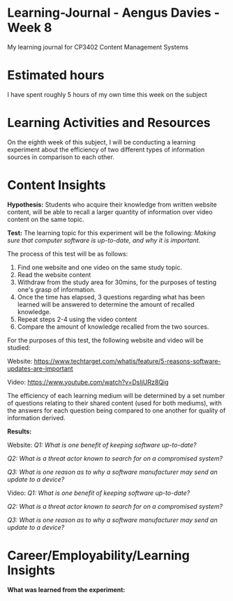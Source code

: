 # Learning-Journal - Aengus Davies - Week 8
My learning journal for CP3402 Content Management Systems

# Estimated hours
I have spent roughly 5 hours of my own time this week on the subject

# Learning Activities and Resources
On the eighth week of this subject, I will be conducting a learning experiment about the efficiency of two different types of information sources in comparison to each other.

# Content Insights
**Hypothesis:** 
Students who acquire their knowledge from written website content, will be able to recall a larger quantity of information over video content on the same topic.

**Test:**
The learning topic for this experiment will be the following: _Making sure that computer software is up-to-date, and why it is important._

The process of this test will be as follows:
1. Find one website and one video on the same study topic.
2. Read the website content
3. Withdraw from the study area for 30mins, for the purposes of testing one's grasp of information.
4. Once the time has elapsed, 3 questions regarding what has been learned will be answered to determine the amount of recalled knowledge.
5. Repeat steps 2-4 using the video content
6. Compare the amount of knowledge recalled from the two sources.

For the purposes of this test, the following website and video will be studied:

Website: https://www.techtarget.com/whatis/feature/5-reasons-software-updates-are-important

Video: https://www.youtube.com/watch?v=DsIjURz8Qig

The efficiency of each learning medium will be determined by a set number of questions relating to their shared content  (used for both mediums), with the answers for each question being compared to one another for quality of information derived.

**Results:**

Website:
_Q1: What is one benefit of keeping software up-to-date?_

_Q2: What is a threat actor known to search for on a compromised system?_

_Q3: What is one reason as to why a software manufacturer may send an update to a device?_

Video:
_Q1: What is one benefit of keeping software up-to-date?_

_Q2: What is a threat actor known to search for on a compromised system?_

_Q3: What is one reason as to why a software manufacturer may send an update to a device?_

# Career/Employability/Learning Insights
**What was learned from the experiment:**


